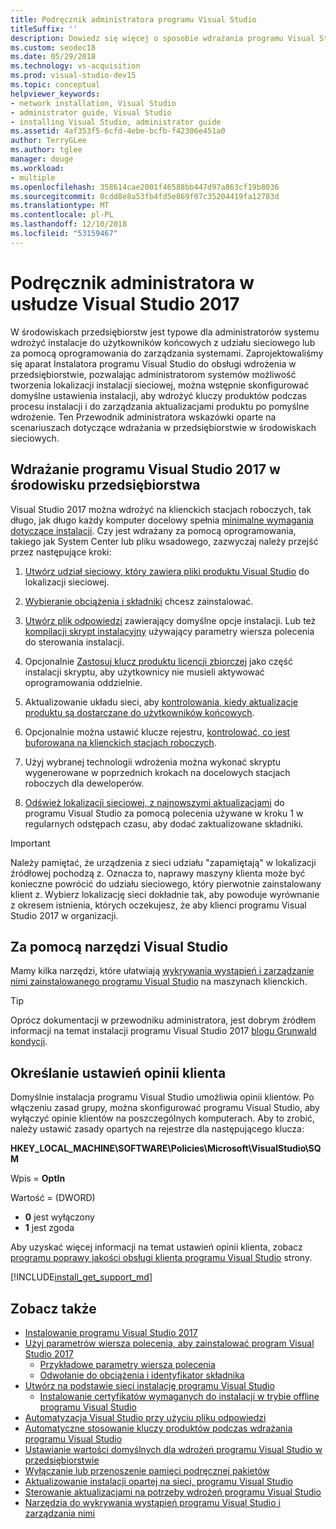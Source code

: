 ```yaml
---
title: Podręcznik administratora programu Visual Studio
titleSuffix: ''
description: Dowiedz się więcej o sposobie wdrażania programu Visual Studio w środowisku przedsiębiorstwa.
ms.custom: seodec18
ms.date: 05/29/2018
ms.technology: vs-acquisition
ms.prod: visual-studio-dev15
ms.topic: conceptual
helpviewer_keywords:
- network installation, Visual Studio
- administrator guide, Visual Studio
- installing Visual Studio, administrator guide
ms.assetid: 4af353f5-6cfd-4ebe-bcfb-f42306e451a0
author: TerryGLee
ms.author: tglee
manager: douge
ms.workload:
- multiple
ms.openlocfilehash: 358614cae2001f46588bb447d97a863cf19b8036
ms.sourcegitcommit: 0cdd8e8a53fb4fd5e869f07c35204419fa12783d
ms.translationtype: MT
ms.contentlocale: pl-PL
ms.lasthandoff: 12/10/2018
ms.locfileid: "53159467"
---
```

# <a name="visual-studio-2017-administrator-guide"></a>Podręcznik administratora w usłudze Visual Studio 2017

W środowiskach przedsiębiorstw jest typowe dla administratorów systemu wdrożyć instalacje do użytkowników końcowych z udziału sieciowego lub za pomocą oprogramowania do zarządzania systemami. Zaprojektowaliśmy się aparat Instalatora programu Visual Studio do obsługi wdrożenia w przedsiębiorstwie, pozwalając administratorom systemów możliwość tworzenia lokalizacji instalacji sieciowej, można wstępnie skonfigurować domyślne ustawienia instalacji, aby wdrożyć kluczy produktów podczas procesu instalacji i do zarządzania aktualizacjami produktu po pomyślne wdrożenie. Ten Przewodnik administratora wskazówki oparte na scenariuszach dotyczące wdrażania w przedsiębiorstwie w środowiskach sieciowych.

## <a name="deploy-visual-studio-2017-in-an-enterprise-environment"></a>Wdrażanie programu Visual Studio 2017 w środowisku przedsiębiorstwa

Visual Studio 2017 można wdrożyć na klienckich stacjach roboczych, tak długo, jak długo każdy komputer docelowy spełnia [minimalne wymagania dotyczące instalacji](/visualstudio/productinfo/vs2017-system-requirements-vs). Czy jest wdrażany za pomocą oprogramowania, takiego jak System Center lub pliku wsadowego, zazwyczaj należy przejść przez następujące kroki:

1. [Utwórz udział sieciowy, który zawiera pliki produktu Visual Studio](create-a-network-installation-of-visual-studio.md) do lokalizacji sieciowej.

2. [Wybieranie obciążenia i składniki](workload-and-component-ids.md) chcesz zainstalować.

3. [Utwórz plik odpowiedzi](automated-installation-with-response-file.md) zawierający domyślne opcje instalacji. Lub też [kompilacji skrypt instalacyjny](use-command-line-parameters-to-install-visual-studio.md) używający parametry wiersza polecenia do sterowania instalacji.

4. Opcjonalnie [Zastosuj klucz produktu licencji zbiorczej](automatically-apply-product-keys-when-deploying-visual-studio.md) jako część instalacji skryptu, aby użytkownicy nie musieli aktywować oprogramowania oddzielnie.

5. Aktualizowanie układu sieci, aby [kontrolowania, kiedy aktualizacje produktu są dostarczane do użytkowników końcowych](controlling-updates-to-visual-studio-deployments.md).

6. Opcjonalnie można ustawić klucze rejestru, [kontrolować, co jest buforowana na klienckich stacjach roboczych](set-defaults-for-enterprise-deployments.md).

7. Użyj wybranej technologii wdrożenia można wykonać skryptu wygenerowane w poprzednich krokach na docelowych stacjach roboczych dla deweloperów.

8. [Odśwież lokalizacji sieciowej, z najnowszymi aktualizacjami](update-a-network-installation-of-visual-studio.md) do programu Visual Studio za pomocą polecenia używane w kroku 1 w regularnych odstępach czasu, aby dodać zaktualizowane składniki.

> [!IMPORTANT]
> Należy pamiętać, że urządzenia z sieci udziału "zapamiętają" w lokalizacji źródłowej pochodzą z. Oznacza to, naprawy maszyny klienta może być konieczne powrócić do udziału sieciowego, który pierwotnie zainstalowany klient z. Wybierz lokalizację sieci dokładnie tak, aby powoduje wyrównanie z okresem istnienia, których oczekujesz, że aby klienci programu Visual Studio 2017 w organizacji.

## <a name="use-visual-studio-tools"></a>Za pomocą narzędzi Visual Studio

Mamy kilka narzędzi, które ułatwiają [wykrywania wystąpień i zarządzanie nimi zainstalowanego programu Visual Studio](tools-for-managing-visual-studio-instances.md) na maszynach klienckich.

> [!TIP]
> Oprócz dokumentacji w przewodniku administratora, jest dobrym źródłem informacji na temat instalacji programu Visual Studio 2017 [blogu Grunwald kondycji](https://blogs.msdn.microsoft.com/heaths/tag/vs2017/).

## <a name="specify-customer-feedback-settings"></a>Określanie ustawień opinii klienta

Domyślnie instalacja programu Visual Studio umożliwia opinii klientów. Po włączeniu zasad grupy, można skonfigurować programu Visual Studio, aby wyłączyć opinie klientów na poszczególnych komputerach. Aby to zrobić, należy ustawić zasady opartych na rejestrze dla następującego klucza:

**HKEY_LOCAL_MACHINE\SOFTWARE\Policies\Microsoft\VisualStudio\SQM**

Wpis = **OptIn**

Wartość = (DWORD)
* **0** jest wyłączony
* **1** jest zgoda

Aby uzyskać więcej informacji na temat ustawień opinii klienta, zobacz [programu poprawy jakości obsługi klienta programu Visual Studio](../ide/visual-studio-experience-improvement-program.md) strony.

[!INCLUDE[install_get_support_md](includes/install_get_support_md.md)]

## <a name="see-also"></a>Zobacz także

* [Instalowanie programu Visual Studio 2017](install-visual-studio.md)
* [Użyj parametrów wiersza polecenia, aby zainstalować program Visual Studio 2017](use-command-line-parameters-to-install-visual-studio.md)
  * [Przykładowe parametry wiersza polecenia](command-line-parameter-examples.md)
  * [Odwołanie do obciążenia i identyfikator składnika](workload-and-component-ids.md)
* [Utwórz na podstawie sieci instalację programu Visual Studio](create-a-network-installation-of-visual-studio.md)
  * [Instalowanie certyfikatów wymaganych do instalacji w trybie offline programu Visual Studio](install-certificates-for-visual-studio-offline.md)
* [Automatyzacja Visual Studio przy użyciu pliku odpowiedzi](automated-installation-with-response-file.md)
* [Automatyczne stosowanie kluczy produktów podczas wdrażania programu Visual Studio](automatically-apply-product-keys-when-deploying-visual-studio.md)
* [Ustawianie wartości domyślnych dla wdrożeń programu Visual Studio w przedsiębiorstwie](set-defaults-for-enterprise-deployments.md)
* [Wyłączanie lub przenoszenie pamięci podręcznej pakietów](disable-or-move-the-package-cache.md)
* [Aktualizowanie instalacji opartej na sieci, programu Visual Studio](update-a-network-installation-of-visual-studio.md)
* [Sterowanie aktualizacjami na potrzeby wdrożeń programu Visual Studio](controlling-updates-to-visual-studio-deployments.md)
* [Narzędzia do wykrywania wystąpień programu Visual Studio i zarządzania nimi](tools-for-managing-visual-studio-instances.md)
